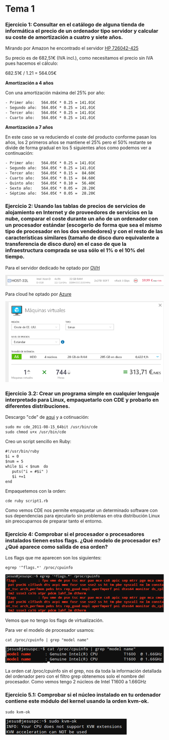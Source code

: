 # Tema 1

### Ejercicio 1: Consultar en el catálogo de alguna tienda de informática el precio de un ordenador tipo servidor y calcular su coste de amortización a cuatro y siete años.

Mirando por Amazon he encontrado el servidor [HP 726042-425](http://www.amazon.es/dp/B00E88ZHLC/ref=asc_df_B00E88ZHLC29121151/?tag=googshopes-21&creative=24526&creativeASIN=B00E88ZHLC&linkCode=df0)

Su precio es de 682,51€ (IVA incl.), como necesitamos el precio sin IVA pues hacemos el cálculo:

682.51€ / 1.21 = 564.05€

**Amortización a 4 años**

Con una amortización máxima del 25% por año: 

    - Primer año: 	564.05€ * 0.25 = 141.01€
    - Segundo año:	564.05€ * 0.25 = 141.01€
    - Tercer año:	564.05€ * 0.25 = 141.01€
    - Cuarto año:	564.05€ * 0.25 = 141.01€

**Amortización a 7 años**

En este caso se va reduciendo el coste del producto conforme pasan los años, los 2 primeros años se mantiene el 25% pero el 50% restante se divide de forma gradual en los 5 siguientes años como podemos ver a continuación:

    - Primer año: 	564.05€ * 0.25 = 141.01€
    - Segundo año:	564.05€ * 0.25 = 141.01€
    - Tercer año:	564.05€ * 0.15 =  84.60€
    - Cuarto año:	564.05€ * 0.15 =  84.60€
    - Quinto año:	564.05€ * 0.10 =  56.40€
    - Sexto año:	564.05€ * 0.05 =  28.20€
    - Séptimo año:  564.05€ * 0.05 =  28.20€

### Ejercicio 2: Usando las tablas de precios de servicios de alojamiento en Internet y de proveedores de servicios en la nube, comparar el coste durante un año de un ordenador con un procesador estándar (escogerlo de forma que sea el mismo tipo de procesador en los dos vendedores) y con el resto de las características similares (tamaño de disco duro equivalente a transferencia de disco duro) en el caso de que la infraestructura comprada se usa sólo el 1% o el 10% del tiempo.

Para el servidor dedicado he optado por [OVH](https://www.ovh.es)

![Dedicado](img/tema1-2.1.png)

Para cloud he optado por [Azure](https://azure.microsoft.com)

![Cloud](img/tema1-2.2.png)

### Ejercicio 3.2: Crear un programa simple en cualquier lenguaje interpretado para Linux, empaquetarlo con CDE y probarlo en diferentes distribuciones.

Descargo "cde" de [aqui](https://cloud.github.com/downloads/pgbovine/CDE/cde_2011-08-15_64bit) y a cotinuación:

    sudo mv cde_2011-08-15_64bit /usr/bin/cde
    sudo chmod u+x /usr/bin/cde

Creo un script sencillo en Ruby:

    #!/usr/bin/ruby
    $i = 0
    $num = 5
    while $i < $num  do
       puts("i = #$i" )
       $i +=1
    end

Empaquetemos con la orden:

    cde ruby script1.rb

Como vemos CDE nos permite empaquetar un determinado software con sus dependencias para ejecutarlo sin problemas en otra distribución Linux sin preocuparnos de preparar tanto el entorno.

### Ejercicio 4: Comprobar si el procesador o procesadores instalados tienen estos flags. ¿Qué modelo de procesador es? ¿Qué aparece como salida de esa orden?

Los flags que me aparecen son los siguientes:

    egrep '^flags.*' /proc/cpuinfo

![flags](img/tema1-4flags.png)

Vemos que no tengo los flags de virtualización.

Para ver el modelo de procesador usamos:

    cat /proc/cpuinfo | grep "model name"

![model name](img/tema1-4.png)

La orden cat /proc/cpuinfo sin el grep, nos da toda la información detallada del ordenador pero con el filtro grep obtenemos solo el nombre del procesador. Como vemos tengo 2 núcleos de Intel T1600 a 1.66GHz


### Ejercicio 5.1: Comprobar si el núcleo instalado en tu ordenador contiene este módulo del kernel usando la orden kvm-ok.

    sudo kvm-ok

![Captura módulo kvm](img/tema1-5.1.png)

